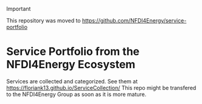 
> [!IMPORTANT]  
> This repository was moved to https://github.com/NFDI4Energy/service-portfolio

# Service Portfolio from the NFDI4Energy Ecosystem

Services are collected and categorized. See them at https://floriank13.github.io/ServiceCollection/
This repo might be transfered to the NFDI4Energy Group as soon as it is more mature.
